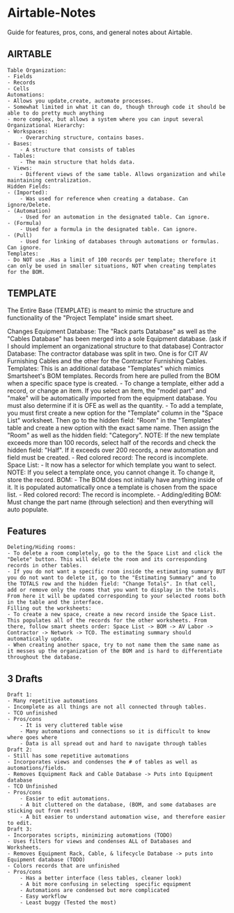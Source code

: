 # Airtable-Notes
Guide for features, pros, cons, and general notes about Airtable.

## AIRTABLE
	Table Organization:
	- Fields
	- Records
	- Cells
	Automations:
	- Allows you update,create, automate processes.
	- Somewhat limited in what it can do, though through code it should be able to do pretty much anything
	- more complex, but allows a system where you can input several 
	Organizational Hierarchy:
	- Workspaces:
		- Overarching structure, contains bases.
	- Bases:
		- A structure that consists of tables
	- Tables:
		- The main structure that holds data.
	- Views:
		- Different views of the same table. Allows organization and while maintaining centralization.
	Hidden Fields:
	- (Imported):
		- Was used for reference when creating a database. Can ignore/Delete.
	- (Automation)
		- Used for an automation in the designated table. Can ignore.
	- (Formula)
		- Used for a formula in the designated table. Can ignore.
	- (Pull)
		- Used for linking of databases through automations or formulas. Can ignore.
	Templates:
	- Do NOT use .Has a limit of 100 records per template; therefore it can only be used in smaller situations, NOT when creating templates for the BOM.

## TEMPLATE
The Entire Base (TEMPLATE) is meant to mimic the structure and functionality of the "Project Template" inside smart sheet.

Changes
	Equipment Database:
	The "Rack parts Database" as well as the "Cables Database" has been merged into a sole Equipment database. (ask if I should implement an organizational structure to that database)
	Contractor Database:
	The contractor database was split in two. One is for CIT AV Furnishing Cables and the other for the Contractor Furnishing Cables. 
	Templates: 
	This is an additional database "Templates" which mimics Smartsheet's BOM templates. Records from here are pulled from the BOM when a specific space type is created. 
	- To change a template, either add a record, or change an item. If you select an item, the "model part" and "make" will be automatically imported from the equipment database. You must also determine if it is OFE as well as the quantity.
	- To add a template, you must first create a new option for the "Template" column in the "Space List" worksheet. Then go to the hidden field:  "Room" in the "Templates" table and create a new option with the exact same name. Then assign the "Room" as well as the hidden field:  "Category". NOTE: If the new template exceeds more than 100 records, select half of the records and check the hidden field: "Half". If it exceeds over 200 records, a new automation and field must be created.
	- Red colored record: The record is incomplete.
	Space List:
	- It now has a selector for which template you want to select. NOTE: If you select a template once, you cannot change it. To change it, store the record.
	BOM:
	- The BOM does not initially have anything inside of it. It is populated automatically once a template is chosen from the space list.
	- Red colored record: The record is incomplete.
	- Adding/editing BOM: Must change the part name (through selection) and then everything will auto populate. 

## Features
	Deleting/Hiding rooms:
	- To delete a room completely, go to the the Space List and click the "Delete" button. This will delete the room and its corresponding records in other tables.
	- If you do not want a specific room inside the estimating summary BUT you do not want to delete it, go to the "Estimating Summary" and to the TOTALS row and the hidden field: "Change Totals". In that cell, add or remove only the rooms that you want to display in the totals. From here it will be updated corresponding to your selected rooms both in the table and the interface.
	Filling out the worksheets:
	- To create a new space, create a new record inside the Space List. This populates all of the records for the other worksheets. From there, follow smart sheets order: Space List -> BOM -> AV Labor -> Contractor -> Network -> TCO. The estimating summary should automatically update.
	- When creating another space, try to not name them the same name as it messes up the organization of the BOM and is hard to differentiate throughout the database.

## 3 Drafts
	Draft 1:
	- Many repetitive automations
	- Incomplete as all things are not all connected through tables.
	- TCO unfinished
	- Pros/cons
		- It is very cluttered table wise
		- Many automations and connections so it is difficult to know where goes where
		- Data is all spread out and hard to navigate through tables
	Draft 2:
	- Still has some repetitive automations
	- Incorporates views and condenses the # of tables as well as automations/fields. 
	- Removes Equipment Rack and Cable Database -> Puts into Equipment database
	- TCO Unfinished
	- Pros/cons
		- Easier to edit automations.
		- A bit cluttered on the database, (BOM, and some databases are sticking out from rest)
		- A bit easier to understand automation wise, and therefore easier to edit.
	Draft 3:
	- Incorporates scripts, minimizing automations (TODO)
	- Uses filters for views and condenses ALL of Databases and Worksheets.
	- Removes Equipment Rack, Cable, & lifecycle Database -> puts into Equipment database (TODO)
	- Colors records that are unfinished
	- Pros/cons
		- Has a better interface (less tables, cleaner look)
		- A bit more confusing in selecting  specific equipment
		- Automations are condensed but more complicated
		- Easy workflow
		- Least buggy (Tested the most)
